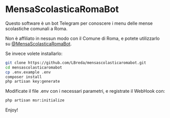 # MensaScolasticaRomaBot

Questo software è un bot Telegram per conoscere i menu delle mense scolastiche comunali a Roma.

Non è affiliato in nessun modo con il Comune di Roma, e potete utilizzarlo su [@MensaScolasticaRomaBot](https://t.me/MensaScolasticaRomaBot).

Se invece volete installarlo:

```bash
git clone https://github.com/LBreda/mensascolasticaromabot.git
cd mensascolasticaromabot
cp .env.example .env
composer install
php artisan key:generate
```

Modificate il file .env con i necessari parametri, e registrate il WebHook con:

```bash
php artisan msr:initialize
```

Enjoy!
